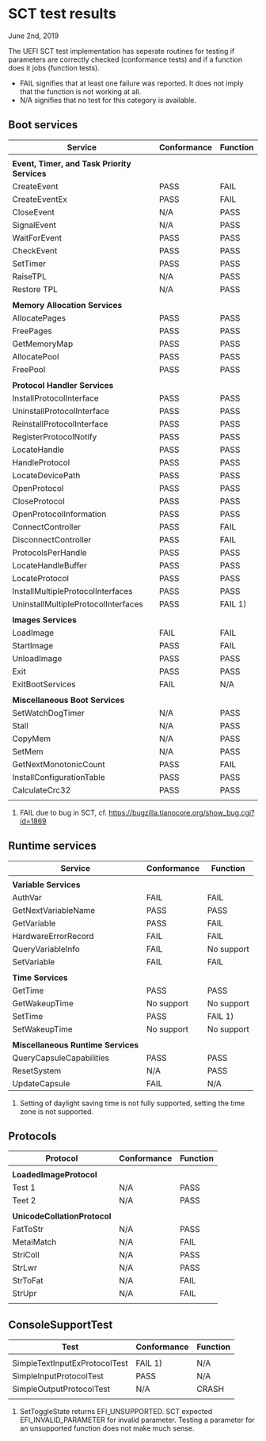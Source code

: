 # SCT test results

June 2nd, 2019

The UEFI SCT test implementation has seperate routines for testing if parameters
are correctly checked (conformance tests) and if a function does it jobs
(function tests).

* FAIL signifies that at least one failure was reported. It does not imply that
  the function is not working at all.
* N/A signifies that no test for this category is available.

## Boot services

| Service                             | Conformance | Function   |
| ----------------------------------- | ----------- | ---------- |
|                                     |             |            |
| **Event, Timer, and Task Priority Services**                   |
| CreateEvent                         | PASS        | FAIL       |
| CreateEventEx                       | PASS        | FAIL       |
| CloseEvent                          | N/A         | PASS       |
| SignalEvent                         | N/A         | PASS       |
| WaitForEvent                        | PASS        | PASS       |
| CheckEvent                          | PASS        | PASS       |
| SetTimer                            | PASS        | PASS       |
| RaiseTPL                            | N/A         | PASS       |
| Restore TPL                         | N/A         | PASS       |
|                                     |             |            |
| **Memory Allocation Services**                                 |
| AllocatePages                       | PASS        | PASS       |
| FreePages                           | PASS        | PASS       |
| GetMemoryMap                        | PASS        | PASS       |
| AllocatePool                        | PASS        | PASS       |
| FreePool                            | PASS        | PASS       |
|                                     |             |            |
| **Protocol Handler Services**                                  |
| InstallProtocolInterface            | PASS        | PASS       |
| UninstallProtocolInterface          | PASS        | PASS       |
| ReinstallProtocolInterface          | PASS        | PASS       |
| RegisterProtocolNotify              | PASS        | PASS       |
| LocateHandle                        | PASS        | PASS       |
| HandleProtocol                      | PASS        | PASS       |
| LocateDevicePath                    | PASS        | PASS       |
| OpenProtocol                        | PASS        | PASS       |
| CloseProtocol                       | PASS        | PASS       |
| OpenProtocolInformation             | PASS        | PASS       |
| ConnectController                   | PASS        | FAIL       |
| DisconnectController                | PASS        | FAIL       |
| ProtocolsPerHandle                  | PASS        | PASS       |
| LocateHandleBuffer                  | PASS        | PASS       |
| LocateProtocol                      | PASS        | PASS       |
| InstallMultipleProtocolInterfaces   | PASS        | PASS       |
| UninstallMultipleProtocolInterfaces | PASS        | FAIL 1)    |
|                                     |             |            |
| **Images Services**                                            |
| LoadImage                           | FAIL        | FAIL       |
| StartImage                          | PASS        | FAIL       |
| UnloadImage                         | PASS        | PASS       |
| Exit                                | PASS        | PASS       |
| ExitBootServices                    | FAIL        | N/A        |
|                                     |             |            |
| **Miscellaneous Boot Services**                                |
| SetWatchDogTimer                    | N/A         | PASS       |
| Stall                               | N/A         | PASS       |
| CopyMem                             | N/A         | PASS       |
| SetMem                              | N/A         | PASS       |
| GetNextMonotonicCount               | PASS        | FAIL       |
| InstallConfigurationTable           | PASS        | PASS       |
| CalculateCrc32                      | PASS        | PASS       |
|                                     |             |            |

1) FAIL due to bug in SCT, cf.
   https://bugzilla.tianocore.org/show_bug.cgi?id=1869

## Runtime services

| Service                              | Conformance | Function   |
| ------------------------------------ | ----------- | ---------- |
|                                      |             |            |
| **Variable Services**                                           |
| AuthVar                              | FAIL        | FAIL       |
| GetNextVariableName                  | PASS        | PASS       |
| GetVariable                          | PASS        | FAIL       |
| HardwareErrorRecord                  | FAIL        | FAIL       |
| QueryVariableInfo                    | FAIL        | No support |
| SetVariable                          | FAIL        | FAIL       |
|                                      |             |            |
| **Time Services**                                               |
| GetTime                              | PASS        | PASS       |
| GetWakeupTime                        | No support  | No support |
| SetTime                              | PASS        | FAIL 1)    |
| SetWakeupTime                        | No support  | No support |
|                                      |             |            |
| **Miscellaneous Runtime Services**                              |
| QueryCapsuleCapabilities             | PASS        | PASS       |
| ResetSystem                          | N/A         | PASS       |
| UpdateCapsule                        | FAIL        | N/A        |

1) Setting of daylight saving time is not fully supported, setting
   the time zone is not supported.

## Protocols

| Protocol                            | Conformance | Function   |
| ----------------------------------- | ----------- | ---------- |
|                                     |             |            |
| **LoadedImageProtocol**                           |            |
| Test 1                              | N/A         | PASS       |
| Teet 2                              | N/A         | PASS       |
|                                     |             |            |
| **UnicodeCollationProtocol**                                   |
| FatToStr                            | N/A         | PASS       |
| MetaiMatch                          | N/A         | FAIL       |
| StriColl                            | N/A         | PASS       |
| StrLwr                              | N/A         | PASS       |
| StrToFat                            | N/A         | FAIL       |
| StrUpr                              | N/A         | FAIL       |
|                                     |             |            |


## ConsoleSupportTest

| Test                                | Conformance | Function   |
| ----------------------------------- | ----------- | ---------- |
|                                     |             |            |
| SimpleTextInputExProtocolTest       | FAIL 1)     | N/A        |
| SimpleInputProtocolTest             | PASS        | N/A        |
| SimpleOutputProtocolTest            | N/A         | CRASH      |
|                                     |             |            |

1) SetToggleState returns EFI\_UNSUPPORTED. SCT expected
   EFI\_INVALID\_PARAMETER for invalid parameter. Testing a parameter
   for an unsupported function does not make much sense.

